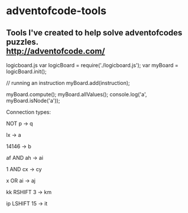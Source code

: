 # adventofcode-tools
Tools I've created to help solve adventofcodes puzzles.  
http://adventofcode.com/
-------------------------------------------------------------

logicboard.js
var logicBoard = require('./logicboard.js');
var myBoard = logicBoard.init();

// running an instruction
myBoard.add(instruction);

myBoard.compute();
myBoard.allValues();
console.log('a', myBoard.isNode('a'));

Connection types:

NOT p -> q

lx -> a

14146 -> b

af AND ah -> ai

1 AND cx -> cy

x OR ai -> aj

kk RSHIFT 3 -> km

ip LSHIFT 15 -> it

